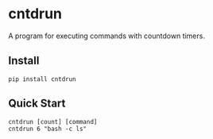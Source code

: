 # cntdrun

A program for executing commands with countdown timers.

## Install
` pip install cntdrun `

## Quick Start
```
cntdrun [count] [command]
cntdrun 6 "bash -c ls" 
```
